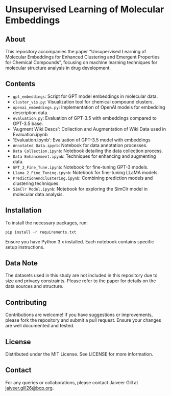 
# Unsupervised Learning of Molecular Embeddings

## About
This repository accompanies the paper "Unsupervised Learning of Molecular Embeddings for Enhanced Clustering and Emergent Properties for Chemical Compounds", focusing on machine learning techniques for molecular structure analysis in drug development.

## Contents
- `gpt_embeddings`: Script for GPT model embeddings in molecular data.
- `cluster_vis.py`: Visualization tool for chemical compound clusters.
- `openai_embeddings.py`: Implementation of OpenAI models for embedding description data.
- `evaluation.py`: Evaluation of GPT-3.5 with embeddings compared to GPT-3.5 base.
- 'Augment Wiki Descs': Collection and Augmentation of Wiki Data used in Evaluation.ipynb
- 'Evaluation.ipynb': Evaluation of GPT-3.5 model with embeddings
- `Annotated Data.ipynb`: Notebook for data annotation processes.
- `Data Collection.ipynb`: Notebook detailing the data collection process.
- `Data Enhancement.ipynb`: Techniques for enhancing and augmenting data.
- `GPT_3_Fine_Tune.ipynb`: Notebook for fine-tuning GPT-3 models.
- `Llama_2_Fine_Tuning.ipynb`: Notebook for fine-tuning LLaMA models.
- `PredictionAndClustering.ipynb`: Combining prediction models and clustering techniques.
- `SimClr Model.ipynb`: Notebook for exploring the SimClr model in molecular data analysis.

## Installation
To install the necessary packages, run:
```
pip install -r requirements.txt
```
Ensure you have Python 3.x installed. Each notebook contains specific setup instructions.

## Data Note
The datasets used in this study are not included in this repository due to size and privacy constraints. Please refer to the paper for details on the data sources and structure.

## Contributing
Contributions are welcome! If you have suggestions or improvements, please fork the repository and submit a pull request. Ensure your changes are well documented and tested.

## License
Distributed under the MIT License. See LICENSE for more information.

## Contact
For any queries or collaborations, please contact Jaiveer Gill at jaiveer.gill26@bcp.org.
